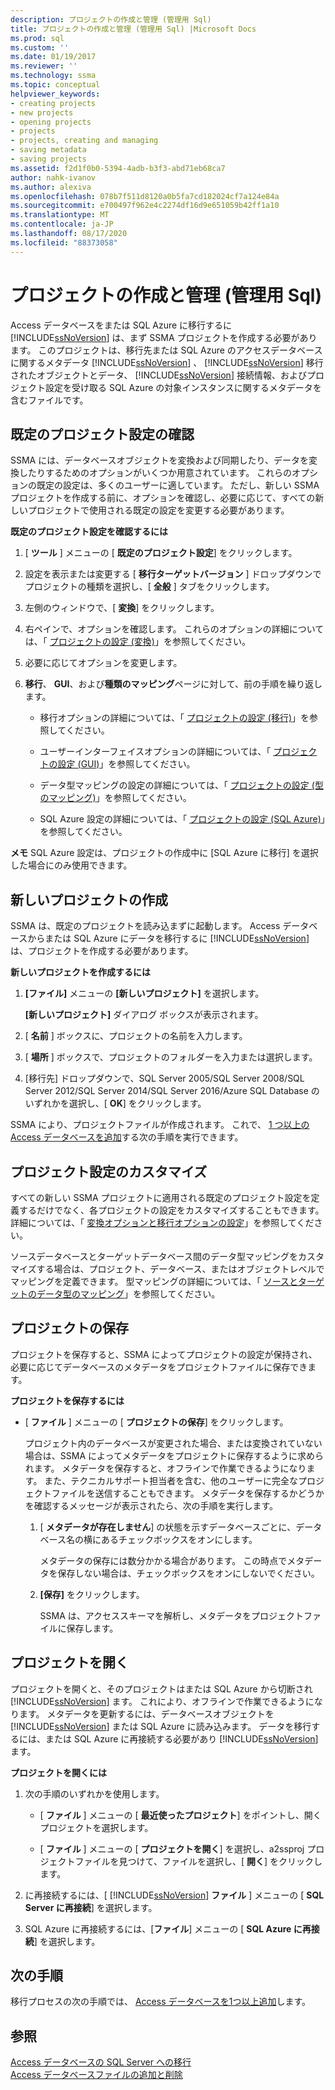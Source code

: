 ```yaml
---
description: プロジェクトの作成と管理 (管理用 Sql)
title: プロジェクトの作成と管理 (管理用 Sql) |Microsoft Docs
ms.prod: sql
ms.custom: ''
ms.date: 01/19/2017
ms.reviewer: ''
ms.technology: ssma
ms.topic: conceptual
helpviewer_keywords:
- creating projects
- new projects
- opening projects
- projects
- projects, creating and managing
- saving metadata
- saving projects
ms.assetid: f2d1f0b0-5394-4adb-b3f3-abd71eb68ca7
author: nahk-ivanov
ms.author: alexiva
ms.openlocfilehash: 078b7f511d8120a0b5fa7cd182024cf7a124e84a
ms.sourcegitcommit: e700497f962e4c2274df16d9e651059b42ff1a10
ms.translationtype: MT
ms.contentlocale: ja-JP
ms.lasthandoff: 08/17/2020
ms.locfileid: "88373058"
---
```

# <a name="creating-and-managing-projects-accesstosql"></a>プロジェクトの作成と管理 (管理用 Sql)
Access データベースをまたは SQL Azure に移行するに [!INCLUDE[ssNoVersion](../../includes/ssnoversion-md.md)] は、まず SSMA プロジェクトを作成する必要があります。 このプロジェクトは、移行先または SQL Azure のアクセスデータベースに関するメタデータ [!INCLUDE[ssNoVersion](../../includes/ssnoversion-md.md)] 、 [!INCLUDE[ssNoVersion](../../includes/ssnoversion-md.md)] 移行されたオブジェクトとデータ、 [!INCLUDE[ssNoVersion](../../includes/ssnoversion-md.md)] 接続情報、およびプロジェクト設定を受け取る SQL Azure の対象インスタンスに関するメタデータを含むファイルです。  
  
## <a name="reviewing-default-project-settings"></a>既定のプロジェクト設定の確認  
SSMA には、データベースオブジェクトを変換および同期したり、データを変換したりするためのオプションがいくつか用意されています。 これらのオプションの既定の設定は、多くのユーザーに適しています。 ただし、新しい SSMA プロジェクトを作成する前に、オプションを確認し、必要に応じて、すべての新しいプロジェクトで使用される既定の設定を変更する必要があります。  
  
**既定のプロジェクト設定を確認するには**  
  
1.  [ **ツール** ] メニューの [ **既定のプロジェクト設定**] をクリックします。  
  
2.  設定を表示または変更する [ **移行ターゲットバージョン** ] ドロップダウンでプロジェクトの種類を選択し、[ **全般** ] タブをクリックします。  
  
3.  左側のウィンドウで、[ **変換**] をクリックします。  
  
4.  右ペインで、オプションを確認します。 これらのオプションの詳細については、「 [プロジェクトの設定 (変換)](https://msdn.microsoft.com/bcebc635-c638-4ddb-924c-b9ccfef86388)」を参照してください。  
  
5.  必要に応じてオプションを変更します。  
  
6.  **移行**、 **GUI**、および**種類のマッピング**ページに対して、前の手順を繰り返します。  
  
    -   移行オプションの詳細については、「 [プロジェクトの設定 (移行)](https://msdn.microsoft.com/4caebc9c-8680-4b99-a8fa-89c43161c95d)」を参照してください。  
  
    -   ユーザーインターフェイスオプションの詳細については、「 [プロジェクトの設定 (GUI)](https://msdn.microsoft.com/cf06baf1-8714-48a3-95dc-781f6ca53693)」を参照してください。  
  
    -   データ型マッピングの設定の詳細については、「 [プロジェクトの設定 (型のマッピング)](https://msdn.microsoft.com/b87b9683-abed-4677-8c50-18bdba704655)」を参照してください。  
  
    -   SQL Azure 設定の詳細については、「 [プロジェクトの設定 (SQL Azure)](https://msdn.microsoft.com/bbb8a204-d0e4-4f0b-9709-271feb1f136e)」を参照してください。  
  
**メモ** SQL Azure 設定は、プロジェクトの作成中に [SQL Azure に移行] を選択した場合にのみ使用できます。  
  
## <a name="creating-new-projects"></a>新しいプロジェクトの作成  
SSMA は、既定のプロジェクトを読み込まずに起動します。 Access データベースからまたは SQL Azure にデータを移行するに [!INCLUDE[ssNoVersion](../../includes/ssnoversion-md.md)] は、プロジェクトを作成する必要があります。  
  
**新しいプロジェクトを作成するには**  
  
1.  **[ファイル]** メニューの **[新しいプロジェクト]** を選択します。  
  
    **[新しいプロジェクト]** ダイアログ ボックスが表示されます。  
  
2.  [ **名前** ] ボックスに、プロジェクトの名前を入力します。  
  
3.  [ **場所** ] ボックスで、プロジェクトのフォルダーを入力または選択します。  
  
4.  [移行先] ドロップダウンで、SQL Server 2005/SQL Server 2008/SQL Server 2012/SQL Server 2014/SQL Server 2016/Azure SQL Database のいずれかを選択し、[ **OK**] をクリックします。  
  
SSMA により、プロジェクトファイルが作成されます。 これで、 [1 つ以上の Access データベースを追加](adding-and-removing-access-database-files-accesstosql.md)する次の手順を実行できます。  
  
## <a name="customizing-project-settings"></a>プロジェクト設定のカスタマイズ  
すべての新しい SSMA プロジェクトに適用される既定のプロジェクト設定を定義するだけでなく、各プロジェクトの設定をカスタマイズすることもできます。 詳細については、「 [変換オプションと移行オプションの設定](setting-conversion-and-migration-options-accesstosql.md)」を参照してください。  
  
ソースデータベースとターゲットデータベース間のデータ型マッピングをカスタマイズする場合は、プロジェクト、データベース、またはオブジェクトレベルでマッピングを定義できます。 型マッピングの詳細については、「 [ソースとターゲットのデータ型のマッピング](mapping-source-and-target-data-types-accesstosql.md)」を参照してください。  
  
## <a name="saving-projects"></a>プロジェクトの保存  
プロジェクトを保存すると、SSMA によってプロジェクトの設定が保持され、必要に応じてデータベースのメタデータをプロジェクトファイルに保存できます。  
  
**プロジェクトを保存するには**  
  
-   [ **ファイル** ] メニューの [ **プロジェクトの保存**] をクリックします。  
  
    プロジェクト内のデータベースが変更された場合、または変換されていない場合は、SSMA によってメタデータをプロジェクトに保存するように求められます。 メタデータを保存すると、オフラインで作業できるようになります。 また、テクニカルサポート担当者を含む、他のユーザーに完全なプロジェクトファイルを送信することもできます。 メタデータを保存するかどうかを確認するメッセージが表示されたら、次の手順を実行します。  
  
    1.  [ **メタデータが存在しません**] の状態を示すデータベースごとに、データベース名の横にあるチェックボックスをオンにします。  
  
        メタデータの保存には数分かかる場合があります。 この時点でメタデータを保存しない場合は、チェックボックスをオンにしないでください。  
  
    2.  **[保存]** をクリックします。  
  
        SSMA は、アクセススキーマを解析し、メタデータをプロジェクトファイルに保存します。  
  
## <a name="opening-projects"></a>プロジェクトを開く  
プロジェクトを開くと、そのプロジェクトはまたは SQL Azure から切断され [!INCLUDE[ssNoVersion](../../includes/ssnoversion-md.md)] ます。 これにより、オフラインで作業できるようになります。 メタデータを更新するには、データベースオブジェクトを [!INCLUDE[ssNoVersion](../../includes/ssnoversion-md.md)] または SQL Azure に読み込みます。 データを移行するには、または SQL Azure に再接続する必要があり [!INCLUDE[ssNoVersion](../../includes/ssnoversion-md.md)] ます。  
  
**プロジェクトを開くには**  
  
1.  次の手順のいずれかを使用します。  
  
    -   [ **ファイル** ] メニューの [ **最近使ったプロジェクト**] をポイントし、開くプロジェクトを選択します。  
  
    -   [ **ファイル** ] メニューの [ **プロジェクトを開く**] を選択し、a2ssproj プロジェクトファイルを見つけて、ファイルを選択し、[ **開く**] をクリックします。  
  
2.  に再接続するには、[ [!INCLUDE[ssNoVersion](../../includes/ssnoversion-md.md)] **ファイル** ] メニューの [ **SQL Server に再接続**] を選択します。  
  
3.  SQL Azure に再接続するには、[**ファイル**] メニューの [ **SQL Azure に再接続**] を選択します。  
  
## <a name="next-step"></a>次の手順  
移行プロセスの次の手順では、 [Access データベースを1つ以上追加](adding-and-removing-access-database-files-accesstosql.md)します。  
  
## <a name="see-also"></a>参照  
[Access データベースの SQL Server への移行](migrating-access-databases-to-sql-server-azure-sql-db-accesstosql.md)  
[Access データベースファイルの追加と削除](adding-and-removing-access-database-files-accesstosql.md)  
  
